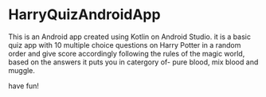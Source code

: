 # HarryQuizAndroidApp

This is an Android app created using Kotlin on Android Studio.
it is a basic quiz app with 10 multiple choice questions on Harry Potter in a random order and give score accordingly
following the rules of the magic world, based on the answers it puts you in catergory of- pure blood, mix blood and muggle.

have fun!
